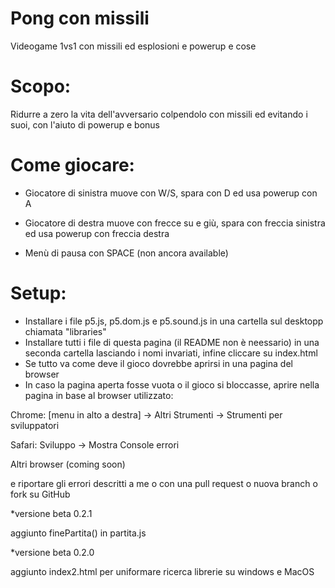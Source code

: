 # Pong con missili

Videogame 1vs1 con missili ed esplosioni e powerup e cose 

# Scopo:
Ridurre a zero la vita dell'avversario colpendolo con missili ed evitando i suoi, con l'aiuto di powerup e bonus 

# Come giocare:
- Giocatore di sinistra muove con W/S, spara con D ed usa powerup con A
- Giocatore di destra muove con frecce su e giù, spara con freccia sinistra ed usa powerup con freccia destra

- Menù di pausa con SPACE (non ancora available)

# Setup:
- Installare i file p5.js, p5.dom.js e p5.sound.js in una cartella sul desktopp chiamata "libraries"
- Installare tutti i file di questa pagina (il README non è neessario) in una seconda cartella lasciando i nomi invariati, infine cliccare su index.html
- Se tutto va come deve il gioco dovrebbe aprirsi in una pagina del browser
- In caso la pagina aperta fosse vuota o il gioco si bloccasse, aprire nella pagina in base al browser utilizzato: 

Chrome: [menu in alto a destra] -> Altri Strumenti -> Strumenti per sviluppatori

Safari: Sviluppo -> Mostra Console errori 

Altri browser (coming soon)


e riportare gli errori descritti a me o con una pull request o nuova branch o fork su GitHub



*versione beta 0.2.1

aggiunto finePartita() in partita.js

*versione beta 0.2.0 

aggiunto index2.html per uniformare ricerca librerie su windows e MacOS
